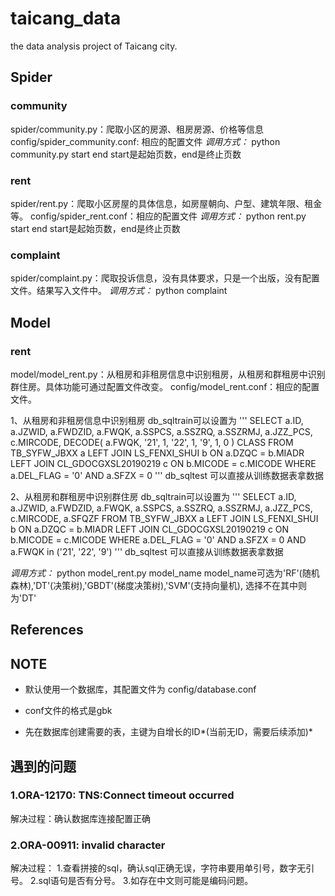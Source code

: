 # taicang_data

the data analysis project of Taicang city.


## Spider

### community
spider/community.py：爬取小区的房源、租房房源、价格等信息
config/spider_community.conf: 相应的配置文件
*调用方式：*
python community.py start end
start是起始页数，end是终止页数

### rent
spider/rent.py：爬取小区房屋的具体信息，如房屋朝向、户型、建筑年限、租金等。
config/spider_rent.conf：相应的配置文件
*调用方式：*
python rent.py start end
start是起始页数，end是终止页数

### complaint
spider/complaint.py：爬取投诉信息，没有具体要求，只是一个出版，没有配置文件。结果写入文件中。
*调用方式：*
python complaint


## Model

### rent
model/model_rent.py：从租房和非租房信息中识别租房，从租房和群租房中识别群住房。具体功能可通过配置文件改变。
config/model_rent.conf：相应的配置文件。

1、从租房和非租房信息中识别租房
db_sqltrain可以设置为
'''
SELECT
	a.ID,
	a.JZWID,
	a.FWDZID,
	a.FWQK,
	a.SSPCS,
	a.SSZRQ,
	a.SSZRMJ,
	a.JZZ_PCS,
	c.MIRCODE,
	DECODE( a.FWQK, '21', 1, '22', 1, '9', 1, 0 ) CLASS 
FROM
	TB_SYFW_JBXX a
	LEFT JOIN LS_FENXI_SHUI b ON a.DZQC = b.MIADR
	LEFT JOIN CL_GDOCGXSL20190219 c ON b.MICODE = c.MICODE 
WHERE
	a.DEL_FLAG = '0' 
	AND a.SFZX = 0
'''
db_sqltest 可以直接从训练数据表拿数据

2、从租房和群租房中识别群住房
db_sqltrain可以设置为
'''
SELECT
	a.ID,
	a.JZWID,
	a.FWDZID,
	a.FWQK,
	a.SSPCS,
	a.SSZRQ,
	a.SSZRMJ,
	a.JZZ_PCS,
	c.MIRCODE,
    a.SFQZF 
FROM
	TB_SYFW_JBXX a
	LEFT JOIN LS_FENXI_SHUI b ON a.DZQC = b.MIADR
	LEFT JOIN CL_GDOCGXSL20190219 c ON b.MICODE = c.MICODE 
WHERE
	a.DEL_FLAG = '0' 
	AND a.SFZX = 0 
    AND a.FWQK in ('21', '22', '9') 
'''
db_sqltest 可以直接从训练数据表拿数据

*调用方式：*
python model_rent.py model_name
model_name可选为'RF'(随机森林),'DT'(决策树),'GBDT'(梯度决策树),'SVM'(支持向量机), 选择不在其中则为'DT'


## References


## NOTE

- 默认使用一个数据库，其配置文件为 config/database.conf

- conf文件的格式是gbk

- 先在数据库创建需要的表，主键为自增长的ID*(当前无ID，需要后续添加)*


## 遇到的问题

### 1.ORA-12170: TNS:Connect timeout occurred

解决过程：确认数据库连接配置正确

### 2.ORA-00911: invalid character

解决过程：
1.查看拼接的sql，确认sql正确无误，字符串要用单引号，数字无引号。
2.sql语句是否有分号。
3.如存在中文则可能是编码问题。
